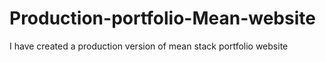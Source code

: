# Production-portfolio-Mean-website
I have created a production version of mean stack portfolio website 
